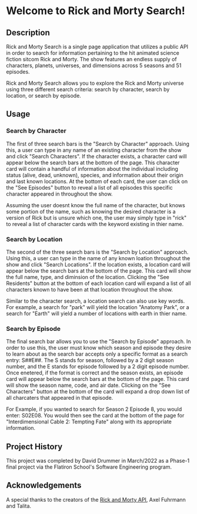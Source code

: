 # Welcome to Rick and Morty Search!

## Description

Rick and Morty Search is a single page application that utilizes a public API 
in order to search for information pertaining to the hit animated science fiction
sitcom Rick and Morty. The show features an endless supply of characters, planets, 
universes, and dimensions across 5 seasons and 51 episodes.

Rick and Morty Search allows you to explore the Rick and Morty universe using three 
different search criteria: search by character, search by location, or search by episode.

## Usage

### Search by Character

The first of three search bars is the "Search by Character" approach. Using this, a user 
can type in any name of an existing character from the show and click "Search Characters". 
If the character exists, a character card will appear below the search bars at the bottom 
of the page. This character card will contain a handful of information about the individual 
including status (alive, dead, unknown), species, and information about their origin and last 
known locations. At the bottom of each card, the user can click on the "See Episodes" button 
to reveal a list of all episodes this specific character appeared in throughout the show.

Assuming the user doesnt know the full name of the character, but knows some portion of the 
name, such as knowing the desired character is a version of Rick but is unsure which one, 
the user may simply type in "rick" to reveal a list of character cards with the keyword 
existing in thier name.

### Search by Location

The second of the three search bars is the "Search by Location" approach. Using this, a user 
can type in the name of any known loation throughout the show and click "Search Locations". 
If the location exists, a location card will appear below the search bars at the bottom of the 
page. This card will show the full name, type, and diminsion of the location. Clicking the "See 
Residents" button at the bottom of each location card will expand a list of all characters known 
to have been at that location throughout the show.

Similar to the character search, a location search can also use key words. For example, a search 
for "park" will yield the location "Anatomy Park", or a search for "Earth" will yield a number of 
locations with earth in thier name.

### Search by Episode

The final search bar allows you to use the "Search by Episode" approach. In order to use this, the 
user must know which season and episode they desire to learn about as the search bar accepts only 
a specific format as a search entry: S##E##. The S stands for season, followed by a 2 digit season 
number, and the E stands for episode followed by a 2 digit episode number. Once enetered, if the 
format is correct and the season exists, an episode card will appear below the search bars at the 
bottom of the page. This card will show the season name, code, and air date. Clicking on the "See 
Characters" button at the bottom of the card will expand a drop down list of all charcaters that 
appeared in that episode.

For Example, if you wanted to search for Season 2 Episode 8, you would enter: S02E08. You would 
then see the card at the bottom of the page for "Interdimensional Cable 2: Tempting Fate" along 
with its appropriate information.

## Project History

This project was completed by David Drummer in March/2022 as a Phase-1 final project via the Flatiron 
School's Software Engineering program. 

## Acknowledgements

A special thanks to the creators of the [Rick and Morty API](https://rickandmortyapi.com/), Axel 
Fuhrmann and Talita.



